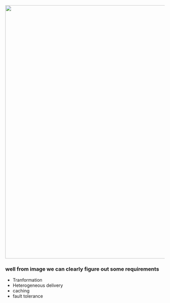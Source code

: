 <img width=600 height=800 src="https://github.com/user-attachments/assets/f82fa882-41a9-4f91-aa1a-b966a71366cb">

### well from image we can clearly figure out some requirements
-  Tranformation
-  Heterogeneous delivery
-  caching
-  fault tolerance

